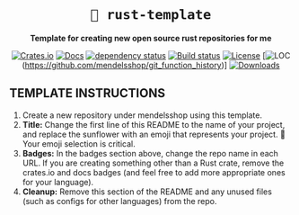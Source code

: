 <!-- Allow this file to not have a first line heading -->
<!-- markdownlint-disable-file MD041 no-emphasis-as-heading -->

<!-- inline html -->
<!-- markdownlint-disable-file MD033 -->

<div align="center">

<!--- FIXME: Pick an emoji and name your project! --->
# `🌻 rust-template`

<!--- FIXME: Write short catchy description/tagline of project --->
**Template for creating new open source rust repositories for me**

<!--- FIXME: Update crate, repo and CI workflow names here! Remove any that are not relevant --->

[![Crates.io](https://img.shields.io/crates/v/git_function_history.svg)](https://crates.io/crates/git_function_history)
[![Docs](https://docs.rs/git_function_history/badge.svg)](https://docs.rs/git_function_history)
[![dependency status](https://deps.rs/repo/github/mendelsshop/git_function_history/status.svg)](https://deps.rs/repo/github/mendelsshop/git_function_history)
[![Build status](https://github.com/mendelsshop/git_function_history/workflows/CI/badge.svg)](https://github.com/mendelsshop/git_function_history/actions)
[![License](https://img.shields.io/badge/license-MIT-blue.svg)](https://github.com/mendelsshop/git_function_history/blob/master/LICENSE)
[![LOC](https://tokei.rs/b1/github/mendelsshop/git_function_history)(https://github.com/mendelsshop/git_function_history)]
[![Downloads](https://img.shields.io/crates/d/git_function_history.svg)](https://crates.io/crates/git_function_history)
</div>

## TEMPLATE INSTRUCTIONS

1. Create a new repository under mendelsshop using this template.
1. **Title:** Change the first line of this README to the name of your project, and replace the sunflower with an emoji that represents your project. 🚨 Your emoji selection is critical.
1. **Badges:** In the badges section above, change the repo name in each URL. If you are creating something other than a Rust crate, remove the crates.io and docs badges (and feel free to add more appropriate ones for your language).
1. **Cleanup:** Remove this section of the README and any unused files (such as configs for other languages) from the repo.
